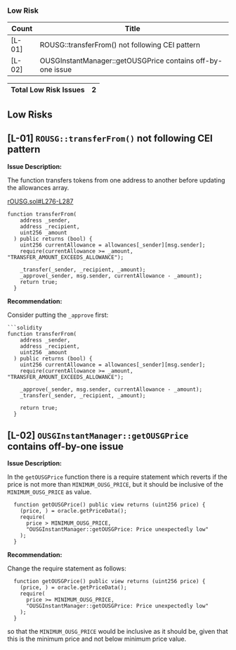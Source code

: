 ### Low Risk

| Count | Title |
| --- | --- |
| [L-01] | ROUSG::transferFrom() not following CEI pattern |
| [L-02] | OUSGInstantManager::getOUSGPrice contains off-by-one issue |

| Total Low Risk Issues | 2 |
| --- | --- |

## Low Risks

## [L-01] `ROUSG::transferFrom()` not following CEI pattern

**Issue Description:**

The function transfers tokens from one address to another before updating the  allowances array.

[rOUSG.sol#L276-L287](https://github.com/code-423n4/2024-03-ondo-finance/blob/main/contracts/ousg/rOUSG.sol#L276-L287)

```solidity
function transferFrom(
    address _sender,
    address _recipient,
    uint256 _amount
  ) public returns (bool) {
    uint256 currentAllowance = allowances[_sender][msg.sender];
    require(currentAllowance >= _amount, "TRANSFER_AMOUNT_EXCEEDS_ALLOWANCE");

    _transfer(_sender, _recipient, _amount);
    _approve(_sender, msg.sender, currentAllowance - _amount);
    return true;
  }
```

**Recommendation:**

Consider putting the `_approve` first:
```
```solidity
function transferFrom(
    address _sender,
    address _recipient,
    uint256 _amount
  ) public returns (bool) {
    uint256 currentAllowance = allowances[_sender][msg.sender];
    require(currentAllowance >= _amount, "TRANSFER_AMOUNT_EXCEEDS_ALLOWANCE");

    _approve(_sender, msg.sender, currentAllowance - _amount);
    _transfer(_sender, _recipient, _amount);

    return true;
  }
```

## [L-02] `OUSGInstantManager::getOUSGPrice` contains off-by-one issue

**Issue Description:**

In the `getOUSGPrice` function there is a require statement which reverts if the price is not more than `MINIMUM_OUSG_PRICE`, but it should be inclusive of the `MINIMUM_OUSG_PRICE` as value.

```solidity
  function getOUSGPrice() public view returns (uint256 price) {
    (price, ) = oracle.getPriceData();
    require(
      price > MINIMUM_OUSG_PRICE,
      "OUSGInstantManager::getOUSGPrice: Price unexpectedly low"
    );
  }
```

**Recommendation:**

Change the require statement as follows:

```solidity
  function getOUSGPrice() public view returns (uint256 price) {
    (price, ) = oracle.getPriceData();
    require(
      price >= MINIMUM_OUSG_PRICE,
      "OUSGInstantManager::getOUSGPrice: Price unexpectedly low"
    );
  }
```
so that the `MINIMUM_OUSG_PRICE` would be inclusive as it should be, given that this is the minimum price and not below minimum price value.

